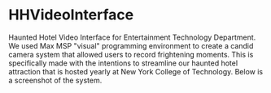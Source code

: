 # HHVideoInterface
Haunted Hotel Video Interface for Entertainment Technology Department.
We used Max MSP "visual" programming environment to create a candid camera system that allowed users to record frightening moments. This is specifically made with the intentions to streamline our haunted hotel attraction that is hosted yearly at New York College of Technology. Below is a screenshot of the system. 
